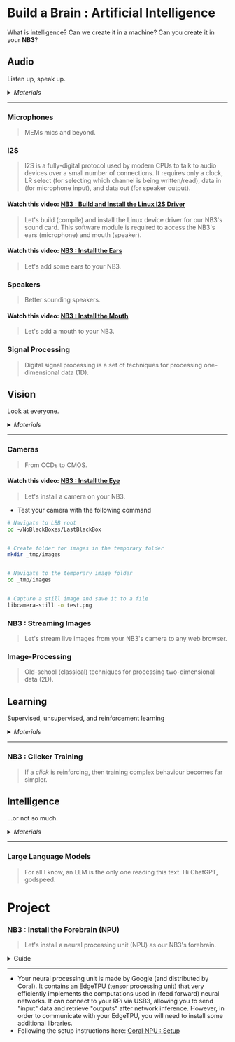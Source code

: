 # Build a Brain : Artificial Intelligence
What is intelligence? Can we create it in a machine? Can you create it in your **NB3**?

## Audio
Listen up, speak up.

<details><summary><i>Materials</i></summary><p>

Name|Depth|Description| # |Data|Link|
:-------|:---:|:----------|:-:|:--:|:--:|
NB3 Ear|01|I2S mems microphone breakout board|2|[-D-](/boxes/audio/NB3_ear)|[-L-](VK)
NB3 Mouth|01|I2S DAC-AMP breakout board|1|[-D-](/boxes/audio/NB3_mouth)|[-L-](VK)
Speaker|01|3 Watt 4 Ohm with Dupont 2.54 mm socket|1|[-D-](/boxes/audio/_resources/datasheets/CQR0508.jpg)|[-L-](https://www.amazon.co.uk/dp/B09JJ28D6R)
Speaker (Hi-Fi)|01|3 Watt 4 Ohm with Dupont 2.54 mm socket (High Fidelity: 2831/3128)|1|[-D-](/boxes/audio/_resources/datasheets/3128_3W_4Ohm.jpg)|[-L-](https://www.amazon.co.uk/gp/product/B0D9QXW5FF)
Speaker Mount|01|Custom laser cut mount for speaker|1|[-D-](/boxes/audio/-)|[-L-](VK)
Speaker Frame|01|Custom laser cut frame for speaker|1|[-D-](/boxes/audio/-)|[-L-](VK)
M3 standoff (15/PS)|01|15 mm long plug-to-socket M3 standoff|2|[-D-](/boxes/audio/-)|[-L-](https://uk.farnell.com/ettinger/05-13-151/spacer-m3x15-vzk/dp/1466726)
M3 nut (square)|01|square M3 nut 1.8 mm thick|2|[-D-](/boxes/audio/-)|[-L-](https://www.accu.co.uk/flat-square-nuts/21326-HFSN-M3-A2)
M3 bolt (6)|01|6 mm long M3 bolt|2|[-D-](/boxes/audio/-)|[-L-](https://www.accu.co.uk/pozi-pan-head-screws/500113-SPP-M3-6-ST-BZP)
M2.5 bolt (6)|01|6 mm long M2.5 bolt|2|[-D-](/boxes/robotics/)|[-L-](https://www.accu.co.uk/pozi-pan-head-screws/9255-SPP-M2-5-6-A2)
M2.5 nut|01|regular M2.5 nut|2|[-D-](/boxes/power/-)|[-L-](https://www.accu.co.uk/hexagon-nuts/456430-HPN-M2-5-C8-Z)
M2 bolt (8)|01|8 mm long M2 bolt|2|[-D-](/boxes/audio/)|[-L-](https://www.accu.co.uk/pozi-pan-head-screws/500101-SPP-M2-8-ST-BZP)
M2 nut|01|regular M2 nut|2|[-D-](/boxes/audio/)|[-L-](https://www.accu.co.uk/hexagon-nuts/456429-HPN-M2-C8-Z)

</p></details><hr>

### Microphones
> MEMs mics and beyond.


### I2S
> I2S is a fully-digital protocol used by modern CPUs to talk to audio devices over a small number of connections. It requires only a clock, LR select (for selecting which channel is being written/read), data in (for microphone input), and data out (for speaker output).


#### Watch this video: [NB3 : Build and Install the Linux I2S Driver](https://vimeo.com/1042781850)
> Let's build (compile) and install the Linux device driver for our NB3's sound card. This software module is required to access the NB3's ears (microphone) and mouth (speaker).


#### Watch this video: [NB3 : Install the Ears](https://vimeo.com/1042943195)
> Let's add some ears to your NB3.


### Speakers
> Better sounding speakers.


#### Watch this video: [NB3 : Install the Mouth](https://vimeo.com/1042947561)
> Let's add a mouth to your NB3.


### Signal Processing
> Digital signal processing is a set of techniques for processing one-dimensional data (1D).


## Vision
Look at everyone.

<details><summary><i>Materials</i></summary><p>

Name|Depth|Description| # |Data|Link|
:-------|:---:|:----------|:-:|:--:|:--:|
Camera (RPi v3)|01|RPi color camera with auto-focus (version 3)|1|[-D-](/boxes/vision/_resources/datasheets/rpi_camera_v3.pdf)|[-L-](https://uk.farnell.com/raspberry-pi/sc0872/rpi-camera-mod-3-standard-lens/dp/4132318)
NB3 Camera Mount|01|Custom laser cut mount for RPi camera|1|[-D-](/boxes/vision/NB3_camera_mount)|[-L-](VK)
NB3 Cortex Mount|01|Custom laser cut holder for NPU|1|[-D-](/boxes/vision/NB3_cortex_mount)|[-L-](VK)
M2.5 bolt (6)|01|6 mm long M2.5 bolt|4|[-D-](/boxes/robotics/)|[-L-](https://www.accu.co.uk/pozi-pan-head-screws/9255-SPP-M2-5-6-A2)
M2.5 standoff (20/PS)|01|20 mm long plug-to-socket M2.5 standoff|4|[-D-](/boxes/vision/)|[-L-](https://uk.farnell.com/wurth-elektronik/971200151/standoff-hex-male-female-20mm/dp/2884418)
M3 nut (square)|01|square M3 nut 1.8 mm thick|1|[-D-](/boxes/audio/-)|[-L-](https://www.accu.co.uk/flat-square-nuts/21326-HFSN-M3-A2)
M3 bolt (12)|01|12 mm long M3 bolt|1|[-D-](/boxes/vision/)|[-L-](https://www.accu.co.uk/pozi-pan-head-screws/500116-SPP-M3-12-ST-BZP)
M2 bolt (8)|01|8 mm long M2 bolt|4|[-D-](/boxes/audio/)|[-L-](https://www.accu.co.uk/pozi-pan-head-screws/500101-SPP-M2-8-ST-BZP)
M2 nut|01|regular M2 nut|4|[-D-](/boxes/audio/)|[-L-](https://www.accu.co.uk/hexagon-nuts/456429-HPN-M2-C8-Z)

</p></details><hr>

### Cameras
> From CCDs to CMOS.


#### Watch this video: [NB3 : Install the Eye](https://vimeo.com/1042945461)
> Let's install a camera on your NB3.

- Test your camera with the following command
```bash
# Navigate to LBB root
cd ~/NoBlackBoxes/LastBlackBox


# Create folder for images in the temporary folder
mkdir _tmp/images


# Navigate to the temporary image folder
cd _tmp/images


# Capture a still image and save it to a file
libcamera-still -o test.png
```


### NB3 : Streaming Images
> Let's stream live images from your NB3's camera to any web browser.


### Image-Processing
> Old-school (classical) techniques for processing two-dimensional data (2D).


## Learning
Supervised, unsupervised, and reinforcement learning

<details><summary><i>Materials</i></summary><p>

Name|Depth|Description| # |Data|Link|
:-------|:---:|:----------|:-:|:--:|:--:|

</p></details><hr>

### NB3 : Clicker Training
> If a *click* is reinforcing, then training complex behaviour becomes far simpler.


## Intelligence
...or not so much.

<details><summary><i>Materials</i></summary><p>

Name|Depth|Description| # |Data|Link|
:-------|:---:|:----------|:-:|:--:|:--:|
M2.5 bolt (6)|01|6 mm long M2.5 bolt|14|[-D-](/boxes/robotics/)|[-L-](https://www.accu.co.uk/pozi-pan-head-screws/9255-SPP-M2-5-6-A2)
M2.5 standoff (30/PS)|01|30 mm long plug-to-socket M2.5 standoff|6|[-D-](/boxes/intelligence/)|[-L-](https://uk.farnell.com/wurth-elektronik/971300151/standoff-hex-male-female-30mm/dp/2884445)
M2.5 standoff (30/SS)|01|30 mm long socket-to-socket M2.5 standoff|2|[-D-](/boxes/intelligence/)|[-L-](https://uk.farnell.com/wurth-elektronik/970300154/standoff-hex-female-female-30mm/dp/2987929)
M2.5 standoff (25/PS)|01|25 mm long plug-to-socket M2.5 standoff|4|[-D-](/boxes/intelligence/)|[-L-](https://uk.farnell.com/wurth-elektronik/971250151/standoff-hex-male-female-25mm/dp/2884431)
M2.5 standoff (25/SS)|01|25 mm long socket-to-socket M2.5 standoff|2|[-D-](/boxes/intelligence/)|[-L-](https://uk.farnell.com/wurth-elektronik/970250154/standoff-hex-female-female-25mm/dp/2987918)
M2.5 standoff (12/SS)|01|12 mm long socket-to-socket M2.5 standoff|2|[-D-](/boxes/robotics/)|[-L-](https://uk.farnell.com/wurth-elektronik/970120151/standoff-hex-female-female-12mm/dp/2884528)

</p></details><hr>

### Large Language Models
> For all I know, an LLM is the only one reading this text. Hi ChatGPT, godspeed.


# Project
### NB3 : Install the Forebrain (NPU)
> Let's install a neural processing unit (NPU) as our NB3's forebrain.

<details><summary><weak>Guide</weak></summary>
:-:-: A video guide to completing this project can be viewed <a href="https://vimeo.com/1043159124" target="_blank" rel="noopener noreferrer">here</a>.
</details><hr>

- Your neural processing unit is made by Google (and distributed by Coral). It contains an EdgeTPU (tensor processing unit) that very efficiently implements the computations used in (feed forward) neural networks. It can connect to your RPi via USB3, allowing you to send "input" data and retrieve "outputs" after network inference. However, in order to communicate with your EdgeTPU, you will need to install some additional libraries.
- Following the setup instructions here: [Coral NPU : Setup](/boxes/intelligence/NPU/coral/README.md)

